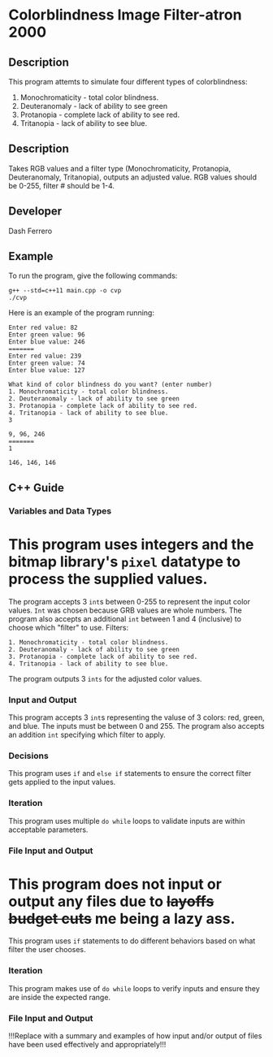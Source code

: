 # Colorblindness Image Filter-atron 2000
## Description

This program attemts to simulate four different types of colorblindness:
  1. Monochromaticity - total color blindness.
  2. Deuteranomaly - lack of ability to see green
  3. Protanopia - complete lack of ability to see red.
  4. Tritanopia - lack of ability to see blue.


## Description

Takes RGB values and a filter type (Monochromaticity, Protanopia, Deuteranomaly, Tritanopia), outputs an adjusted value.
RGB values should be 0-255, filter # should be 1-4.

## Developer

Dash Ferrero

## Example

To run the program, give the following commands:

```
g++ --std=c++11 main.cpp -o cvp
./cvp
```

Here is an example of the program running:

```
Enter red value: 82 
Enter green value: 96
Enter blue value: 246
=======
Enter red value: 239
Enter green value: 74
Enter blue value: 127

What kind of color blindness do you want? (enter number)
1. Monochromaticity - total color blindness.
2. Deuteranomaly - lack of ability to see green
3. Protanopia - complete lack of ability to see red.
4. Tritanopia - lack of ability to see blue.
3

9, 96, 246
=======
1

146, 146, 146
```

## C++ Guide

### Variables and Data Types

This program uses integers and the bitmap library's `pixel` datatype to process the supplied values.
=======
The program accepts 3 `int`s between 0-255 to represent the input color values. `Int` was chosen because GRB values are whole numbers. The program also accepts an additional `int` between 1 and 4 (inclusive) to choose which "filter" to use. Filters:
```
1. Monochromaticity - total color blindness.
2. Deuteranomaly - lack of ability to see green
3. Protanopia - complete lack of ability to see red.
4. Tritanopia - lack of ability to see blue.
```
The program outputs 3 `ints` for the adjusted color values.

### Input and Output

This program accepts 3 `int`s representing the valuse of 3 colors: red, green, and blue. The inputs must be between 0 and 255. The program also accepts an addition `int` specifying which filter to apply.

### Decisions

This program uses `if` and `else if` statements to ensure the correct filter gets applied to the input values.

### Iteration

This program uses multiple `do while` loops to validate inputs are within acceptable parameters. 

### File Input and Output

This program does not input or output any files due to ~~layoffs~~ ~~budget cuts~~ me being a lazy ass.
=======
This program uses `if` statements to do different behaviors based on what filter the user chooses.

### Iteration

This program makes use of `do while` loops to verify inputs and ensure they are inside the expected range.

### File Input and Output

!!!Replace with a summary and examples of how input and/or output of files have been used effectively and appropriately!!!
